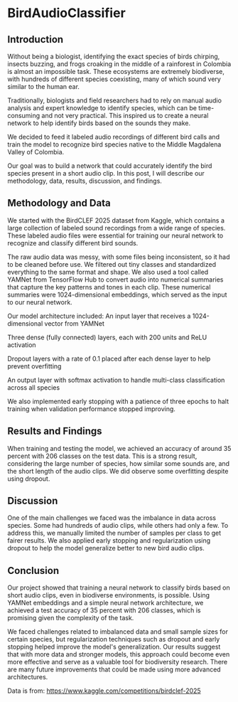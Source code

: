 # BirdAudioClassifier

## Introduction
Without being a biologist, identifying the exact species of birds chirping, insects buzzing, and frogs croaking in the middle of a rainforest in Colombia is almost an impossible task. These ecosystems are extremely biodiverse, with hundreds of different species coexisting, many of which sound very similar to the human ear.

Traditionally, biologists and field researchers had to rely on manual audio analysis and expert knowledge to identify species, which can be time-consuming and not very practical. This inspired us to create a neural network to help identify birds based on the sounds they make.

We decided to feed it labeled audio recordings of different bird calls and train the model to recognize bird species native to the Middle Magdalena Valley of Colombia.

Our goal was to build a network that could accurately identify the bird species present in a short audio clip. In this post, I will describe our methodology, data, results, discussion, and findings.

## Methodology and Data
We started with the BirdCLEF 2025 dataset from Kaggle, which contains a large collection of labeled sound recordings from a wide range of species. These labeled audio files were essential for training our neural network to recognize and classify different bird sounds.

The raw audio data was messy, with some files being inconsistent, so it had to be cleaned before use. We filtered out tiny classes and standardized everything to the same format and shape. We also used a tool called YAMNet from TensorFlow Hub to convert audio into numerical summaries that capture the key patterns and tones in each clip. These numerical summaries were 1024-dimensional embeddings, which served as the input to our neural network.

Our model architecture included:
An input layer that receives a 1024-dimensional vector from YAMNet

Three dense (fully connected) layers, each with 200 units and ReLU activation

Dropout layers with a rate of 0.1 placed after each dense layer to help prevent overfitting

An output layer with softmax activation to handle multi-class classification across all species

We also implemented early stopping with a patience of three epochs to halt training when validation performance stopped improving.

## Results and Findings
When training and testing the model, we achieved an accuracy of around 35 percent with 206 classes on the test data. This is a strong result, considering the large number of species, how similar some sounds are, and the short length of the audio clips. We did observe some overfitting despite using dropout.

## Discussion
One of the main challenges we faced was the imbalance in data across species. Some had hundreds of audio clips, while others had only a few. To address this, we manually limited the number of samples per class to get fairer results. We also applied early stopping and regularization using dropout to help the model generalize better to new bird audio clips.

## Conclusion
Our project showed that training a neural network to classify birds based on short audio clips, even in biodiverse environments, is possible. Using YAMNet embeddings and a simple neural network architecture, we achieved a test accuracy of 35 percent with 206 classes, which is promising given the complexity of the task.

We faced challenges related to imbalanced data and small sample sizes for certain species, but regularization techniques such as dropout and early stopping helped improve the model's generalization. Our results suggest that with more data and stronger models, this approach could become even more effective and serve as a valuable tool for biodiversity research. There are many future improvements that could be made using more advanced architectures.

Data is from: https://www.kaggle.com/competitions/birdclef-2025
